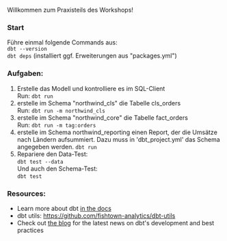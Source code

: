 Willkommen zum Praxisteils des Workshops!


### Start
Führe einmal folgende Commands aus:  
```dbt --version```    
```dbt deps```  (installiert ggf. Erweiterungen aus "packages.yml")


### Aufgaben: 
1) Erstelle das Modell und kontrolliere es im SQL-Client  
   Run: ```dbt run```
2) erstelle im Schema "northwind_cls" die Tabelle cls_orders  
   Run: ```dbt run -m northwind_cls```
3) erstelle im Schema "northwind_core" die Tabelle fact_orders  
    Run:  ```dbt run -m tag:orders```
4) erstelle im Schema northwind_reporting einen Report, der die 
Umsätze nach Ländern aufsummiert. Dazu muss in 'dbt_project.yml'
   das Schema angegeben werden.
   ```dbt run```
5) Repariere den Data-Test:   
    ```dbt test --data```  
   Und auch den Schema-Test:  
   ```dbt test```
   



### Resources:
- Learn more about dbt [in the docs](https://docs.getdbt.com/docs/introduction)
- dbt utils: https://github.com/fishtown-analytics/dbt-utils
- Check out [the blog](https://blog.getdbt.com/) for the latest news on dbt's development and best practices
